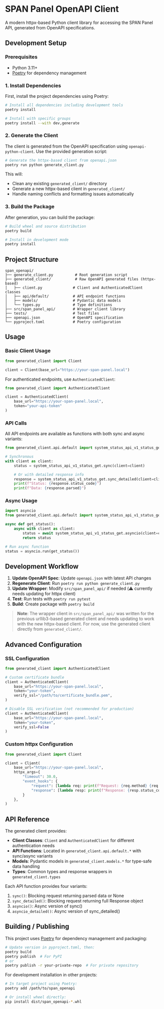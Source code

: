 # SPAN Panel OpenAPI Client

A modern httpx-based Python client library for accessing the SPAN Panel API, generated from OpenAPI specifications.

## Development Setup

### Prerequisites
- Python 3.11+
- [Poetry](https://python-poetry.org/) for dependency management

### 1. Install Dependencies

First, install the project dependencies using Poetry:

```bash
# Install all dependencies including development tools
poetry install

# Install with specific groups
poetry install --with dev,generate
```

### 2. Generate the Client

The client is generated from the OpenAPI specification using `openapi-python-client`. Use the provided generation script:

```bash
# Generate the httpx-based client from openapi.json
poetry run python generate_client.py
```

This will:
- Clean any existing `generated_client/` directory
- Generate a new httpx-based client in `generated_client/`
- Handle naming conflicts and formatting issues automatically

### 3. Build the Package

After generation, you can build the package:

```bash
# Build wheel and source distribution
poetry build

# Install in development mode
poetry install
```

## Project Structure

```
span_openapi/
├── generate_client.py          # Root generation script
├── generated_client/           # Raw OpenAPI generated files (httpx-based)
│   ├── client.py              # Client and AuthenticatedClient classes
│   ├── api/default/           # API endpoint functions
│   ├── models/                # Pydantic data models
│   └── types.py               # Type definitions
├── src/span_panel_api/        # Wrapper client library
├── tests/                     # Test files
├── openapi.json               # OpenAPI specification
└── pyproject.toml             # Poetry configuration
```

## Usage

### Basic Client Usage

```python
from generated_client import Client

client = Client(base_url="https://your-span-panel.local")
```

For authenticated endpoints, use `AuthenticatedClient`:

```python
from generated_client import AuthenticatedClient

client = AuthenticatedClient(
    base_url="https://your-span-panel.local",
    token="your-api-token"
)
```

### API Calls

All API endpoints are available as functions with both sync and async variants:

```python
from generated_client.api.default import system_status_api_v1_status_get

# Synchronous
with client as client:
    status = system_status_api_v1_status_get.sync(client=client)

    # Or with detailed response info
    response = system_status_api_v1_status_get.sync_detailed(client=client)
    print(f"Status: {response.status_code}")
    print(f"Data: {response.parsed}")
```

### Async Usage

```python
import asyncio
from generated_client.api.default import system_status_api_v1_status_get

async def get_status():
    async with client as client:
        status = await system_status_api_v1_status_get.asyncio(client=client)
        return status

# Run async function
status = asyncio.run(get_status())
```

## Development Workflow

1. **Update OpenAPI Spec**: Update `openapi.json` with latest API changes
2. **Regenerate Client**: Run `poetry run python generate_client.py`
3. **Update Wrapper**: Modify `src/span_panel_api/` if needed (⚠️ currently needs updating for httpx client)
4. **Test**: Run tests with `poetry run pytest`
5. **Build**: Create package with `poetry build`

> **Note**: The wrapper client in `src/span_panel_api/` was written for the previous urllib3-based generated client and needs updating to work with the new httpx-based client. For now, use the generated client directly from `generated_client/`.

## Advanced Configuration

### SSL Configuration

```python
from generated_client import AuthenticatedClient

# Custom certificate bundle
client = AuthenticatedClient(
    base_url="https://your-span-panel.local",
    token="your-token",
    verify_ssl="/path/to/certificate_bundle.pem",
)

# Disable SSL verification (not recommended for production)
client = AuthenticatedClient(
    base_url="https://your-span-panel.local",
    token="your-token",
    verify_ssl=False
)
```

### Custom httpx Configuration

```python
from generated_client import Client

client = Client(
    base_url="https://your-span-panel.local",
    httpx_args={
        "timeout": 30.0,
        "event_hooks": {
            "request": [lambda req: print(f"Request: {req.method} {req.url}")],
            "response": [lambda resp: print(f"Response: {resp.status_code}")]
        }
    },
)
```

## API Reference

The generated client provides:

- **Client Classes**: `Client` and `AuthenticatedClient` for different authentication needs
- **API Functions**: Located in `generated_client.api.default.*` with sync/async variants
- **Models**: Pydantic models in `generated_client.models.*` for type-safe data handling
- **Types**: Common types and response wrappers in `generated_client.types`

Each API function provides four variants:
1. `sync()`: Blocking request returning parsed data or None
2. `sync_detailed()`: Blocking request returning full Response object
3. `asyncio()`: Async version of sync()
4. `asyncio_detailed()`: Async version of sync_detailed()

## Building / Publishing

This project uses [Poetry](https://python-poetry.org/) for dependency management and packaging:

```bash
# Update version in pyproject.toml, then:
poetry build
poetry publish  # For PyPI
# or
poetry publish -r your-private-repo  # For private repository
```

For development installation in other projects:

```bash
# In target project using Poetry:
poetry add /path/to/span_openapi

# Or install wheel directly:
pip install dist/span_openapi-*.whl
```
